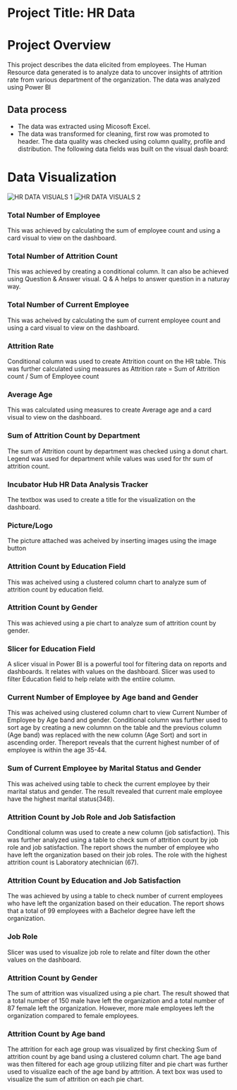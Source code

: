 # Project Title: HR Data
# Project Overview
This project describes the data elicited from employees. The Human Resource data generated is to analyze data to uncover insights of attrition rate from various department of the organization. The data was analyzed using Power BI 
## Data process
- The data was extracted using Micosoft Excel.
- The data was transformed for cleaning, first row was promoted to header. The data quality was checked using column quality, profile and distribution. The following data fields was built on the visual dash board:

# Data Visualization
![HR DATA VISUALS 1](https://github.com/user-attachments/assets/b8e04b7a-a98b-4d4b-903c-dc9fbbd4386a)
![HR DATA VISUALS 2](https://github.com/user-attachments/assets/9723aad0-8dcd-40e5-8103-af65bf3850d6)

### Total Number of Employee 
This was achieved by calculating the sum of employee count and using a card visual to view on the dashboard.
### Total Number of Attrition Count
This was achieved by creating a conditional column. It can also be achieved using Question & Answer visual. Q & A helps to answer question in a naturay way.
### Total Number of Current Employee
This was acheived by calculating the sum of current employee count and using a card visual to view on the dashboard. 
### Attrition Rate
Conditional column was used to create Attrition count on the HR table. This was further calculated using measures as Attrition rate = Sum of Attrition count / Sum of Employee count
### Average Age 
This was calculated using measures to create Average age and a card visual to view on the dashboard. 
### Sum of Attrition Count by Department
The sum of Attrition count by department was checked using a donut chart. Legend was used for department while values was used for thr sum of attrition count.
### Incubator Hub HR Data Analysis Tracker
The textbox was used to create a title for the visualization on the dashboard.

### Picture/Logo
The picture attached was acheived by inserting images using the image button 

### Attrition Count by Education Field
This was acheived using a clustered column chart to analyze sum of attrition count by education field.

### Attrition Count by Gender
This was achieved using a pie chart to analyze sum of attrition count by gender.

### Slicer for Education Field
A slicer visual in Power BI is a powerful tool for filtering data on reports and dashboards. It relates with values on the dashboard. Slicer was used to filter Education field to help relate with the entiire column.

### Current Number of Employee by Age band and Gender
This was acheived using clustered column chart to view Current Number of Employee by Age band and gender. Conditional column was further used to sort age by creating a new columnn on the table and the previous column (Age band) was replaced with the new column (Age Sort) and sort in ascending order. Thereport reveals that the current highest number of of employee is within the age 35-44. 

### Sum of Current Employee by Marital Status and Gender
This was acheived using table to check the current employee by their marital status and gender. The result revealed that current male employee have the highest marital status(348).

### Attrition Count by Job Role and Job Satisfaction
Conditional column was used to create a new column (job satisfaction). This was further analyzed using a table to check sum of attrition count by job role and job satisfaction. The report shows the number of employee who have left the organization based on their job roles. The role with the highest attrition count is Laboratory atechnician (67).

### Attrition Count by Education and Job Satisfaction
The was achieved by using a table to check number of current employees who have left the organization based on their education. The report shows that a total of 99 employees with a Bachelor degree have left the organization.

### Job Role
Slicer was used to visualize job role to relate  and filter down the other values on the dashboard.

### Attrition Count by Gender
The sum of attrition was visualized using a pie chart. The result showed that a total number of 150 male have left the organization and a total number of 87 female left the organization. However, more male employees left the organization compared to female employees.
### Attrition Count by Age band
The attrition for each age group was visualized by first checking Sum of attrition count by age band using a clustered column chart. The age band was then filtered for each age group utilizing filter and pie chart was further used to visualize each of the age band by attrition. A text box was used to visualize the sum of attrition on each pie chart.

